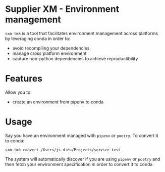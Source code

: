 # Supplier XM - Environment management

`sxm-tmk` is a tool that facilitates environment management across platforms by leveraging conda in order to:

- avoid recompiling your dependencies
- manage cross platform environment
- capture non-python dependencies to achieve reproductibility

# Features

Allow you to:

- create an environment from pipenv to conda

# Usage

Say you have an environment managed with `pipenv` or `poetry`. To convert it to conda:

`sxm-tmk convert /Users/js-dieu/Projects/service-test`

The system will automatically discover if you are using `pipenv` or `poetry` and then fetch your environment specification
in order to convert it to conda.
